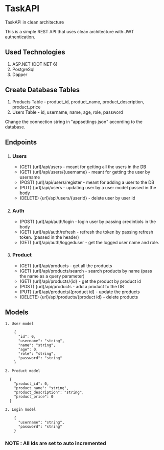 # TaskAPI
TaskAPI in clean architecture

This is a simple REST API that uses clean architecture with JWT authentication.

## Used Technologies
1. ASP.NET (DOT NET 6)
2. PostgreSql
3. Dapper

## Create Database Tables

  1. Products Table - product_id, product_name, product_description, product_price
  2. Users Table - id, username, name, age, role, password
 
 Change the connection string in "appsettings.json" according to the database.
 
  ## Endpoints
  1. ### Users
  
     * (GET) {url}/api/users - meant for getting all the users in the DB
     * (GET) {url}/api/users/{username} - meant for getting the user by username
     * (POST) {url}/api/users/register - meant for adding a user to the DB
     * (PUT) {url}/api/users - updating user by a user model passed in the body
     * (DELETE) {url}/api/users/{userid} - delete user by user id
  
  2. ### Auth
     
     * (POST) {url}/api/auth/login - login user by passing credintiols in the body
     * (GET) {url}/api/auth/refresh - refresh the token by passing refresh token. (passed in the header)
     * (GET) {url}/api/auth/loggeduser - get the logged user name and role.
  
  3. ### Product
     
     * (GET) {url}/api/products - get all the products
     * (GET) {url}/api/products/search - search products by name (pass the name as a query parameter)
     * (GET) {url}/api/products/{id} - get the product by product id
     * (POST) {url}/api/products - add a product to the DB
     * (PUT) {url}/api/products/{product id} - update the products
     * (DELETE) {url}/api/products/{product id} - delete products
  
 ## Models
    1. User model
        
        {
          "id": 0,
          "username": "string",
          "name": "string",
          "age": 0,
          "role": "string",
          "password": "string"
        }
        
    2. Product model
        
      {
        "product_id": 0,
        "product_name": "string",
        "product_description": "string",
        "product_price": 0
      }
      
    3. Login model
        
        {
          "username": "string",
          "password": "string"
        }
### NOTE : All Ids are set to auto incremented
